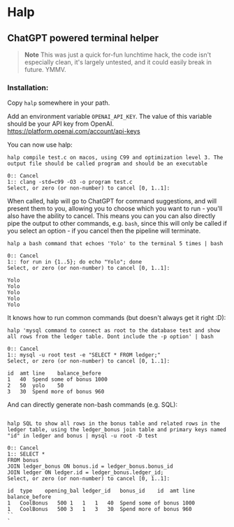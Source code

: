 # Halp

## ChatGPT powered terminal helper

> **Note** This was just a quick for-fun lunchtime hack, the code isn't especially clean, it's largely untested, and it could easily break in future. YMMV.

### Installation:

Copy `halp` somewhere in your path.

Add an environment variable `OPENAI_API_KEY`. The value of this variable should be your API key from OpenAI.
https://platform.openai.com/account/api-keys

You can now use halp:

```
halp compile test.c on macos, using C99 and optimization level 3. The output file should be called program and should be an executable

0:: Cancel
1:: clang -std=c99 -O3 -o program test.c
Select, or zero (or non-number) to cancel [0, 1..1]:
```

When called, halp will go to ChatGPT for command suggestions, and will present them to you, allowing you to choose
which you want to run - you'll also have the ability to cancel. This means you can you can also directly pipe the output 
to other commands, e.g. `bash`, since this will only be called if you select an option - if you cancel then the pipeline will terminate.

```
halp a bash command that echoes 'Yolo' to the terminal 5 times | bash

0:: Cancel
1:: for run in {1..5}; do echo "Yolo"; done
Select, or zero (or non-number) to cancel [0, 1..1]:

Yolo
Yolo
Yolo
Yolo
Yolo
```

It knows how to run common commands (but doesn't always get it right :D):

```
halp 'mysql command to connect as root to the database test and show all rows from the ledger table. Dont include the -p option' | bash

0:: Cancel
1:: mysql -u root test -e "SELECT * FROM ledger;"
Select, or zero (or non-number) to cancel [0, 1..1]:

id	amt	line	balance_before
1	40	Spend some of bonus	1000
2	50	yolo	50
3	30	Spend more of bonus	960
```

And can directly generate non-bash commands (e.g. SQL):

```

halp SQL to show all rows in the bonus table and related rows in the ledger table, using the ledger_bonus join table and primary keys named "id" in ledger and bonus | mysql -u root -D test

0:: Cancel
1:: SELECT *
FROM bonus
JOIN ledger_bonus ON bonus.id = ledger_bonus.bonus_id
JOIN ledger ON ledger.id = ledger_bonus.ledger_id;
Select, or zero (or non-number) to cancel [0, 1..1]:

id	type	opening_bal	ledger_id	bonus_id	id	amt	line	balance_before
1	CoolBonus	500	1	1	1	40	Spend some of bonus	1000
1	CoolBonus	500	3	1	3	30	Spend more of bonus	960
``
`
